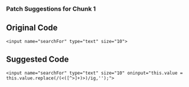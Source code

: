 ### Patch Suggestions for Chunk 1
## Original Code
```
<input name="searchFor" type="text" size="10">
```

## Suggested Code
```
<input name="searchFor" type="text" size="10" oninput="this.value = this.value.replace(/(<([^>]+)>)/ig,'');">
```

